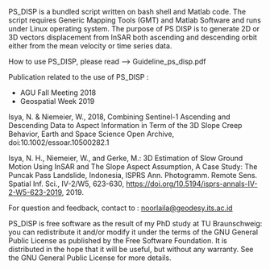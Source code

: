 PS_DISP is a bundled script written on bash shell and Matlab code. The script requires Generic Mapping Tools (GMT) and Matlab Software and runs under Linux operating system. The purpose of PS DISP is to generate 2D or 3D vectors displacement from InSAR both ascending and descending orbit either from the mean velocity or time series data.

How to use PS_DISP, please read --> Guideline_ps_disp.pdf

Publication related to the use of PS_DISP :
- AGU Fall Meeting 2018
- Geospatial Week 2019

Isya, N. & Niemeier, W., 2018, Combining Sentinel-1 Ascending and Descending Data to Aspect Information in Term of the 3D Slope Creep Behavior, Earth and Space Science Open Archive, doi:10.1002/essoar.10500282.1

Isya, N. H., Niemeier, W., and Gerke, M.: 3D Estimation of Slow Ground Motion Using  InSAR and The Slope Aspect Assumption, A Case Study: The Puncak Pass Landslide, Indonesia, ISPRS Ann. Photogramm. Remote Sens. Spatial Inf. Sci., IV-2/W5, 623-630, https://doi.org/10.5194/isprs-annals-IV-2-W5-623-2019, 2019. 

For question and feedback, contact to : noorlaila@geodesy.its.ac.id

PS_DISP is free software as the result of my PhD study at TU Braunschweig: you can redistribute it and/or modify it under the terms of the GNU General Public License as published by the Free Software Foundation. It is distributed in the hope that it will be useful, but without any warranty. See the GNU General Public License for more details.
